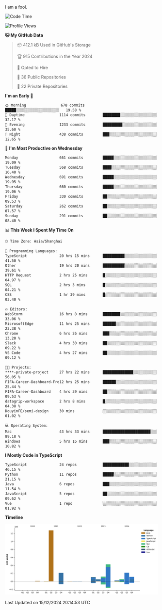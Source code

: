 I am a fool.

<!--START_SECTION:waka-->
![Code Time](http://img.shields.io/badge/Code%20Time-2%2C264%20hrs%2021%20mins-blue)

![Profile Views](http://img.shields.io/badge/Profile%20Views-4-blue)

**🐱 My GitHub Data** 

> 📦 412.1 kB Used in GitHub's Storage 
 > 
> 🏆 915 Contributions in the Year 2024
 > 
> 💼 Opted to Hire
 > 
> 📜 36 Public Repositories 
 > 
> 🔑 22 Private Repositories 
 > 
**I'm an Early 🐤** 

```text
🌞 Morning                678 commits         █████░░░░░░░░░░░░░░░░░░░░   19.58 % 
🌆 Daytime                1114 commits        ████████░░░░░░░░░░░░░░░░░   32.17 % 
🌃 Evening                1233 commits        █████████░░░░░░░░░░░░░░░░   35.60 % 
🌙 Night                  438 commits         ███░░░░░░░░░░░░░░░░░░░░░░   12.65 % 
```
📅 **I'm Most Productive on Wednesday** 

```text
Monday                   661 commits         █████░░░░░░░░░░░░░░░░░░░░   19.09 % 
Tuesday                  568 commits         ████░░░░░░░░░░░░░░░░░░░░░   16.40 % 
Wednesday                691 commits         █████░░░░░░░░░░░░░░░░░░░░   19.95 % 
Thursday                 660 commits         █████░░░░░░░░░░░░░░░░░░░░   19.06 % 
Friday                   330 commits         ██░░░░░░░░░░░░░░░░░░░░░░░   09.53 % 
Saturday                 262 commits         ██░░░░░░░░░░░░░░░░░░░░░░░   07.57 % 
Sunday                   291 commits         ██░░░░░░░░░░░░░░░░░░░░░░░   08.40 % 
```


📊 **This Week I Spent My Time On** 

```text
🕑︎ Time Zone: Asia/Shanghai

💬 Programming Languages: 
TypeScript               20 hrs 15 mins      ██████████░░░░░░░░░░░░░░░   41.50 % 
Other                    19 hrs 20 mins      ██████████░░░░░░░░░░░░░░░   39.61 % 
HTTP Request             2 hrs 25 mins       █░░░░░░░░░░░░░░░░░░░░░░░░   04.97 % 
SQL                      2 hrs 3 mins        █░░░░░░░░░░░░░░░░░░░░░░░░   04.21 % 
CSS                      1 hr 39 mins        █░░░░░░░░░░░░░░░░░░░░░░░░   03.40 % 

🔥 Editors: 
WebStorm                 16 hrs 8 mins       ████████░░░░░░░░░░░░░░░░░   33.06 % 
MicrosoftEdge            11 hrs 25 mins      ██████░░░░░░░░░░░░░░░░░░░   23.38 % 
Chrome                   6 hrs 26 mins       ███░░░░░░░░░░░░░░░░░░░░░░   13.20 % 
Slack                    4 hrs 30 mins       ██░░░░░░░░░░░░░░░░░░░░░░░   09.22 % 
VS Code                  4 hrs 27 mins       ██░░░░░░░░░░░░░░░░░░░░░░░   09.12 % 

🐱‍💻 Projects: 
****-private-project     27 hrs 22 mins      ██████████████░░░░░░░░░░░   56.05 % 
FIFA-Career-Dashboard-Fro12 hrs 25 mins      ██████░░░░░░░░░░░░░░░░░░░   25.44 % 
FIFA-Career-Dashboard    4 hrs 39 mins       ██░░░░░░░░░░░░░░░░░░░░░░░   09.53 % 
datagrip-workspace       2 hrs 8 mins        █░░░░░░░░░░░░░░░░░░░░░░░░   04.38 % 
DouyinFE/semi-design     30 mins             ░░░░░░░░░░░░░░░░░░░░░░░░░   01.02 % 

💻 Operating System: 
Mac                      43 hrs 33 mins      ██████████████████████░░░   89.18 % 
Windows                  5 hrs 16 mins       ███░░░░░░░░░░░░░░░░░░░░░░   10.82 % 
```

**I Mostly Code in TypeScript** 

```text
TypeScript               24 repos            ████████████░░░░░░░░░░░░░   46.15 % 
Python                   11 repos            █████░░░░░░░░░░░░░░░░░░░░   21.15 % 
Java                     6 repos             ███░░░░░░░░░░░░░░░░░░░░░░   11.54 % 
JavaScript               5 repos             ██░░░░░░░░░░░░░░░░░░░░░░░   09.62 % 
Vue                      1 repo              ░░░░░░░░░░░░░░░░░░░░░░░░░   01.92 % 
```



**Timeline**

![Lines of Code chart](https://raw.githubusercontent.com/VeejaLiu/VeejaLiu/master/assets/bar_graph.png)


 Last Updated on 15/12/2024 20:14:53 UTC
<!--END_SECTION:waka-->
